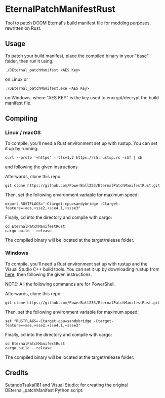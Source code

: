 # EternalPatchManifestRust
Tool to patch DOOM Eternal's build manifest file for modding purposes, rewritten on Rust.

## Usage
To patch your build manifest, place the compiled binary in your "base" folder, then run it using:
```
./DEternal_patchManifest <AES Key>
```
on Linux or 
```
.\DEternal_patchManifest.exe <AES Key>
```
on Windows, where "AES KEY" is the key used to encrypt/decrypt the build manifest file.

## Compiling
### Linux / macOS
To compile, you'll need a Rust environment set up with rustup. You can set it up by running:
```
curl --proto '=https' --tlsv1.2 https://sh.rustup.rs -sSf | sh
```
and following the given instructions

Afterwards, clone this repo:
```
git clone https://github.com/PowerBall253/EternalPatchManifestRust.git
```
Then, set the following environment variable for maximum speed:
```
export RUSTFLAGS="-Ctarget-cpu=sandybridge -Ctarget-feature=+aes,+sse2,+sse4.1,+ssse3"
```

Finally, cd into the directory and compile with cargo:
```
cd EternalPatchManifestRust
cargo build --release
```
The compiled binary will be located at the target/release folder.

### Windows
To compile, you'll need a Rust environment set up with rustup and the Visual Studio C++ build tools. You can set it up by downloading rustup from [here](https://www.rust-lang.org/tools/install), then following the given instructions.

NOTE: All the following commands are for PowerShell.

Afterwards, clone this repo:
```
git clone https://github.com/PowerBall253/EternalPatchManifestRust.git
```
Then, set the following environment variable for maximum speed:
```
set "RUSTFLAGS=-Ctarget-cpu=sandybridge -Ctarget-feature=+aes,+sse2,+sse4.1,+ssse3"
```

Finally, cd into the directory and compile with cargo:
```
cd EternalPatchManifestRust
cargo build --release
```
The compiled binary will be located at the target/release folder.

## Credits
SutandoTsukai181 and Visual Studio: for creating the original DEternal_patchManifest Python script.
